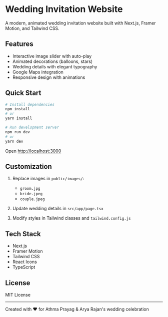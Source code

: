 # Wedding Invitation Website

A modern, animated wedding invitation website built with Next.js, Framer Motion, and Tailwind CSS.

## Features
- Interactive image slider with auto-play
- Animated decorations (balloons, stars)
- Wedding details with elegant typography
- Google Maps integration
- Responsive design with animations

## Quick Start

```bash
# Install dependencies
npm install
# or
yarn install

# Run development server
npm run dev
# or
yarn dev
```

Open [http://localhost:3000](http://localhost:3000)

## Customization

1. Replace images in `public/images/`:
   - `groom.jpg`
   - `bride.jpeg`
   - `couple.jpeg`

2. Update wedding details in `src/app/page.tsx`
3. Modify styles in Tailwind classes and `tailwind.config.js`

## Tech Stack
- Next.js
- Framer Motion
- Tailwind CSS
- React Icons
- TypeScript

## License
MIT License

---
Created with ❤️ for Athma Prayag & Arya Rajan's wedding celebration

